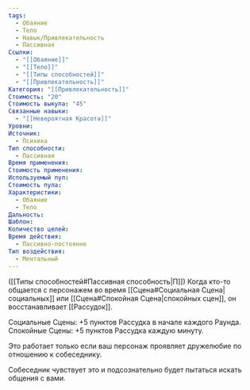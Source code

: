 ```yaml
---
tags:
  - Обаяние
  - Тело
  - Навык/Привлекательность
  - Пассивная
Ссылки:
  - "[[Обаяние]]"
  - "[[Тело]]"
  - "[[Типы способностей]]"
  - "[[Привлекательность]]"
Категория: "[[Привлекательность]]"
Стоимость: "20"
Стоимость выкупа: "45"
Связанные навыки:
  - "[[Невероятная Красота]]"
Уровни: 
Источник:
  - Психика
Тип способности:
  - Пассивная
Время применения: 
Стоимость применения: 
Используемый пул: 
Стоимость пула: 
Характеристики:
  - Обаяние
  - Тело
Дальность: 
Шаблон: 
Количество целей: 
Время действия:
  - Пассивно-постоянно
Тип воздействия:
  - Ментальный
---
```

([[Типы способностей#Пассивная способность|П]]) Когда кто-то общается с персонажем во время [[Сцена#Социальная Сцена|социальных]] или [[Сцена#Спокойная Сцена|спокойных сцен]], он восстанавливает [[Рассудок]].

Социальные Сцены: +5 пунктов Рассудка в начале каждого Раунда.
Спокойные Сцены: +5 пунктов Рассудка каждую минуту. 

Это работает только если ваш персонаж проявляет дружелюбие по отношению к собеседнику. 

Собеседник чувствует это и подсознательно будет пытаться искать общения с вами.  